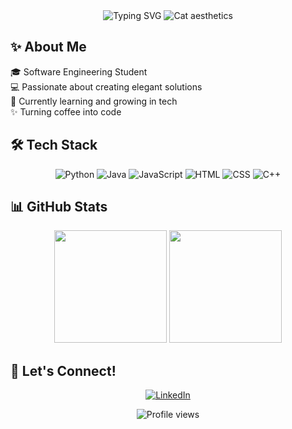 <div align="center">
  <img src="https://readme-typing-svg.herokuapp.com?font=Imperial+Script&size=30&pause=1000&color=781e44&center=true&vCenter=true&width=460&lines=I'm+Val+,+your+favorite+nerdy+gal" alt="Typing SVG" />
  <img src="https://media1.tenor.com/m/fFUaQ62gNx8AAAAd/demon-girl-demon-transformation.gif" alt="Cat aesthetics" />
</div>

## ✨ About Me 

🎓 Software Engineering Student  
💻 Passionate about creating elegant solutions  
🌱 Currently learning and growing in tech  
✨ Turning coffee into code  

## 🛠️ Tech Stack

<div align="center">
  
  ![Python](https://img.shields.io/badge/-Python-781e44?style=for-the-badge&logo=python)
  ![Java](https://img.shields.io/badge/-Java-781e44?style=for-the-badge&logo=java)
  ![JavaScript](https://img.shields.io/badge/-JavaScript-781e44?style=for-the-badge&logo=javascript)
  ![HTML](https://img.shields.io/badge/-HTML5-781e44?style=for-the-badge&logo=html5)
  ![CSS](https://img.shields.io/badge/-CSS3-781e44?style=for-the-badge&logo=css3)
  ![C++](https://img.shields.io/badge/-C++-781e44?style=for-the-badge&logo=c++)
  
</div>

## 📊 GitHub Stats

<div align="center">
  <img height="180em" src="https://github-readme-stats.vercel.app/api?username=its-cutie-valerie&show_icons=true&theme=dracula&include_all_commits=true&count_private=true"/>
  <img height="180em" src="https://github-readme-stats.vercel.app/api/top-langs/?username=its-cutie-valerie&layout=compact&langs_count=7&theme=dracula"/>
</div>

## 🌸 Let's Connect!

<div align="center">
  
[![LinkedIn](https://img.shields.io/badge/-LinkedIn-FFB6C1?style=for-the-badge&logo=linkedin)](https://linkedin.com/in/valérie-nováková-a68960317)

  
</div>

<div align="center">
  <img src="https://komarev.com/ghpvc/?username=its-cutie-valerie&color=FFB6C1&style=flat-square&label=Profile+Views" alt="Profile views"/>
</div>